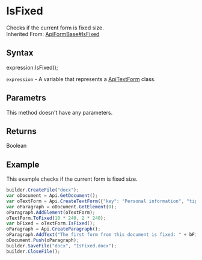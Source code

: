 # IsFixed

Checks if the current form is fixed size.<br>Inherited From: [ApiFormBase#IsFixed](../../ApiFormBase/Methods/IsFixed.md)

## Syntax

expression.IsFixed();

`expression` - A variable that represents a [ApiTextForm](../ApiTextForm.md) class.

## Parametrs

This method doesn't have any parameters.

## Returns

Boolean

## Example

This example checks if the current form is fixed size.

```javascript
builder.CreateFile("docx");
var oDocument = Api.GetDocument();
var oTextForm = Api.CreateTextForm({"key": "Personal information", "tip": "Enter your first name", "required": true, "placeholder": "First name", "comb": true, "maxCharacters": 10, "cellWidth": 3, "multiLine": false, "autoFit": false});
var oParagraph = oDocument.GetElement(0);
oParagraph.AddElement(oTextForm);
oTextForm.ToFixed(10 * 240, 2 * 240);
var bFixed = oTextForm.IsFixed();
oParagraph = Api.CreateParagraph();
oParagraph.AddText("The first form from this document is fixed: " + bFixed);
oDocument.Push(oParagraph);
builder.SaveFile("docx", "IsFixed.docx");
builder.CloseFile();
```